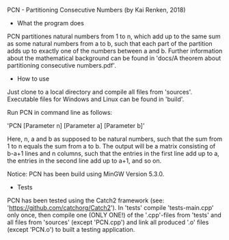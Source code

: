 PCN - Partitioning Consecutive Numbers (by Kai Renken, 2018)


- What the program does

PCN partitiones natural numbers from 1 to n, which add up to the same sum as some natural numbers from a to b, such that each part of the partition adds up to exactly one of the numbers between a and b. Further information about the mathematical background can be found in 'docs/A theorem about partitioning consecutive numbers.pdf'.


- How to use

Just clone to a local directory and compile all files from 'sources'. Executable files for Windows and Linux can be found in 'build'.

Run PCN in command line as follows:

'PCN [Parameter n] [Parameter a] [Parameter b]'

Here, n, a and b as supposed to be natural numbers, such that the sum from 1 to n equals the sum from a to b. The output will be a matrix consisting of b-a+1 lines and n columns, such that the entries in the first line add up to a, the entries in the second line add up to a+1, and so on.

Notice: PCN has been build using MinGW Version 5.3.0.

- Tests

PCN has been tested using the Catch2 framework (see: 'https://github.com/catchorg/Catch2').
In 'tests' compile 'tests-main.cpp' only once, then compile one (ONLY ONE!) of the '.cpp'-files from 'tests' and all files from 'sources' (except 'PCN.cpp') and link all produced '.o' files (except 'PCN.o') to built a testing application.
